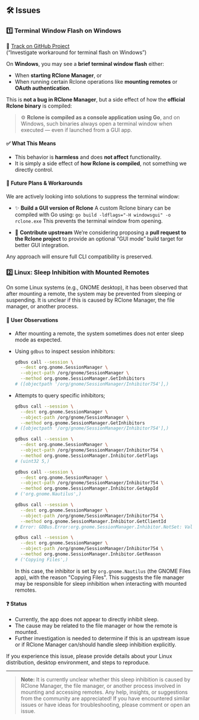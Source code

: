 ## 🛠️ Issues

### 1️⃣ Terminal Window Flash on Windows

🔗 [Track on GitHub Project](https://github.com/users/Hakanbaban53/projects/6/views/1?pane=issue&itemId=110319862)  
(“Investigate workaround for terminal flash on Windows”)

On **Windows**, you may see a **brief terminal window flash** either:

- When **starting RClone Manager**, or
- When running certain Rclone operations like **mounting remotes** or **OAuth authentication**.

This is **not a bug in RClone Manager**, but a side effect of how the **official Rclone binary** is compiled:

> ⚙️ **Rclone is compiled as a console application using Go**, and on Windows, such binaries always open a terminal window when executed — even if launched from a GUI app.

#### ✅ What This Means

- This behavior is **harmless** and does **not affect** functionality.
- It is simply a side effect of **how Rclone is compiled**, not something we directly control.

#### 🔮 Future Plans & Workarounds

We are actively looking into solutions to suppress the terminal window:

- ✨ **Build a GUI version of Rclone**
  A custom Rclone binary can be compiled with Go using:
  `go build -ldflags="-H windowsgui" -o rclone.exe`
  This prevents the terminal window from opening.

- 🤝 **Contribute upstream**
  We’re considering proposing a **pull request to the Rclone project** to provide an optional “GUI mode” build target for better GUI integration.

Any approach will ensure full CLI compatibility is preserved.

### 2️⃣ Linux: Sleep Inhibition with Mounted Remotes

On some Linux systems (e.g., GNOME desktop), it has been observed that after mounting a remote, the system may be prevented from sleeping or suspending. It is unclear if this is caused by RClone Manager, the file manager, or another process.

#### 🐧 User Observations

- After mounting a remote, the system sometimes does not enter sleep mode as expected.
- Using `gdbus` to inspect session inhibitors:

  ```sh
  gdbus call --session \
    --dest org.gnome.SessionManager \
    --object-path /org/gnome/SessionManager \
    --method org.gnome.SessionManager.GetInhibitors
  # ([objectpath '/org/gnome/SessionManager/Inhibitor754'],)
  ```

- Attempts to query specific inhibitors;

  ```sh
  gdbus call --session \
    --dest org.gnome.SessionManager \
    --object-path /org/gnome/SessionManager \
    --method org.gnome.SessionManager.GetInhibitors
  # ([objectpath '/org/gnome/SessionManager/Inhibitor754'],)

  gdbus call --session \
    --dest org.gnome.SessionManager \
    --object-path /org/gnome/SessionManager/Inhibitor754 \
    --method org.gnome.SessionManager.Inhibitor.GetFlags
  # (uint32 5,)

  gdbus call --session \
    --dest org.gnome.SessionManager \
    --object-path /org/gnome/SessionManager/Inhibitor754 \
    --method org.gnome.SessionManager.Inhibitor.GetAppId
  # ('org.gnome.Nautilus',)

  gdbus call --session \
    --dest org.gnome.SessionManager \
    --object-path /org/gnome/SessionManager/Inhibitor754 \
    --method org.gnome.SessionManager.Inhibitor.GetClientId
  # Error: GDBus.Error:org.gnome.SessionManager.Inhibitor.NotSet: Value is not set

  gdbus call --session \
    --dest org.gnome.SessionManager \
    --object-path /org/gnome/SessionManager/Inhibitor754 \
    --method org.gnome.SessionManager.Inhibitor.GetReason
  # ('Copying Files',)
  ```

  In this case, the inhibitor is set by `org.gnome.Nautilus` (the GNOME Files app), with the reason "Copying Files". This suggests the file manager may be responsible for sleep inhibition when interacting with mounted remotes.

#### ❓ Status

- Currently, the app does not appear to directly inhibit sleep.
- The cause may be related to the file manager or how the remote is mounted.
- Further investigation is needed to determine if this is an upstream issue or if RClone Manager can/should handle sleep inhibition explicitly.

If you experience this issue, please provide details about your Linux distribution, desktop environment, and steps to reproduce.

---

> **Note:**
> It is currently unclear whether this sleep inhibition is caused by RClone Manager, the file manager, or another process involved in mounting and accessing remotes. Any help, insights, or suggestions from the community are appreciated! If you have encountered similar issues or have ideas for troubleshooting, please comment or open an issue.
